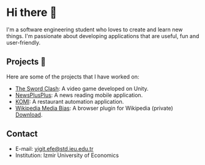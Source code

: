 # Hi there 👋

I'm a software engineering student who loves to create and learn new things. I'm passionate about developing applications that are useful, fun and user-friendly.
  
## Projects 🚀

Here are some of the projects that I have worked on:

- [The Sword Clash](https://github.com/Parryword/The-Sword-Clash): A video game developed on Unity.
- [NewsPlusPlus](https://github.com/Parryword/NewsPlusPlus): A news reading mobile application.
- [KOMI](https://github.com/Parryword/Komi-Back): A restaurant automation application.
- [Wikipedia Media Bias](https://github.com/Parryword/Wikipedia-Bias-Indentifier): A browser plugin for Wikipedia (private) [Download](https://addons.mozilla.org/en-US/firefox/addon/wikipedia_media_bias/).

## Contact
- E-mail: yigit.efe@std.ieu.edu.tr
- Institution: Izmir University of Economics
